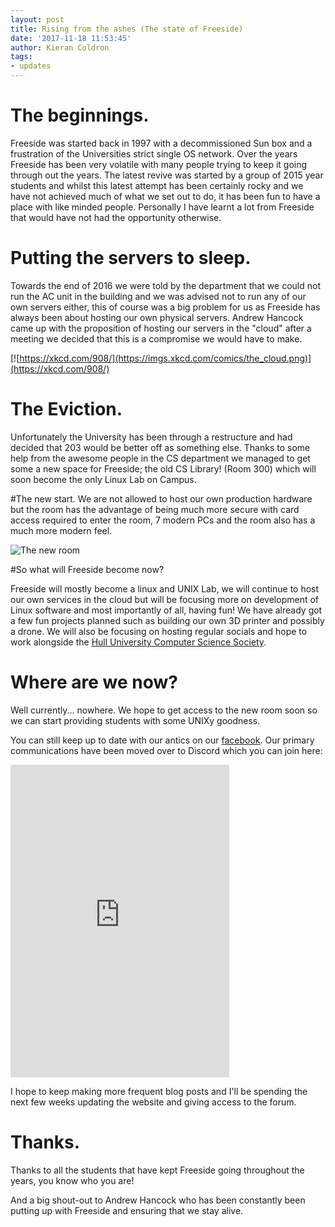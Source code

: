 ```yaml
---
layout: post
title: Rising from the ashes (The state of Freeside)
date: '2017-11-18 11:53:45'
author: Kieran Coldron
tags:
- updates
---
```


# The beginnings.

Freeside was started back in 1997 with a decommissioned Sun box and a frustration of the Universities strict single OS network. Over the years Freeside has been very volatile with many people trying to keep it going through out the years. The latest revive was started by a group of 2015 year students and whilst this latest attempt has been certainly rocky and we have not achieved much of what we set out to do, it has been fun to have a place with like minded people. Personally I have learnt a lot from Freeside that would have not had the opportunity otherwise.

# Putting the servers to sleep.
Towards the end of 2016 we were told by the department that we could not run the AC unit in the building and we was advised not to run any of our own servers either, this of course was a big problem for us as Freeside has always been about hosting our own physical servers. Andrew Hancock came up with the proposition of hosting our servers in the "cloud" after a meeting we decided that this is a compromise we would have to make.

[![https://xkcd.com/908/](https://imgs.xkcd.com/comics/the_cloud.png)](https://xkcd.com/908/)

# The Eviction.

Unfortunately the University has been through a restructure and had decided that 203 would be better off as something else. Thanks to some help from the awesome people in the CS department we managed to get some a new space for Freeside; the old CS Library! (Room 300) which will soon become the only Linux Lab on Campus.

#The new start.
We are not allowed to host our own production hardware but the room has the advantage of being much more secure with card access required to enter the room, 7 modern PCs and the room also has a much more modern feel.

![The new room](https://scontent-lht6-1.xx.fbcdn.net/v/t1.0-9/22007531_913197692165281_4143075104486123043_n.jpg?oh=a95b8c96e3c125d22211475ed747820b&oe=5AA122FB)

#So what will Freeside become now?

Freeside will mostly become a linux and UNIX Lab, we will continue to host our own services in the cloud but will be focusing more on development of Linux software and most importantly of all, having fun! We have already got a few fun projects planned such as building our own 3D printer and possibly a drone. We will also be focusing on hosting regular socials and hope to work alongside the [Hull University Computer Science Society](https://www.facebook.com/hullCSS/).


# Where are we now?

Well currently... nowhere. We hope to get access to the new room soon so we can start providing students with some UNIXy goodness.

You can still keep up to date with our antics on our [facebook](https://www.facebook.com/freesideHull).
Our primary communications have been moved over to Discord which you can join here:
<iframe src="https://discordapp.com/widget?id=364428045093699594&theme=dark" width="350" height="500" allowtransparency="true" frameborder="0"></iframe>

I hope to keep making more frequent blog posts and I'll be spending the next few weeks updating the website and giving access to the forum.

# Thanks.

Thanks to all the students that have kept Freeside going throughout the years, you know who you are!

And a big shout-out to Andrew Hancock who has been constantly been putting up with Freeside and ensuring that we stay alive.
